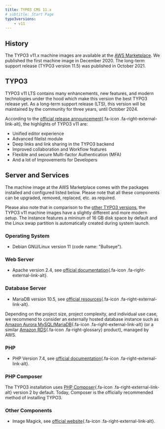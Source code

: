 ```yaml
---
title: TYPO3 CMS 11.x
# subtitle: Start Page
typo3versions:
    - v11
---
```


## History

The TYPO3 v11.x machine images are available at the [AWS Marketplace](https://aws.amazon.com/marketplace/pp/prodview-v6w33h2oatsyk). We published the first machine image in December 2020. The long-term support release (TYPO3 version 11.5) was published in October 2021.

## TYPO3

TYPO3 v11 LTS contains many enhancements, new features, and modern technologies under the hood which make this version the best TYPO3 release yet. As a long-term support release (LTS), this version will be maintained by the community for three years, until October 2024.

According to the [official release announcement](https://typo3.org/article/typo3-v11-lts-warp-speed){.fa-icon .fa-right-external-link-alt}, the highlights of TYPO3 v11 are:

* Unified editor experience
* Advanced filelist module
* Deep links and link sharing in the TYPO3 backend
* Improved collaboration and Workflow features
* Flexible and secure Multi-factor Authentication (MFA)
* And a lot of Improvements for Developers

## Server and Services

The machine image at the AWS Marketplace comes with the packages installed and configured listed below. Please note that all these components can be upgraded, removed, replaced, etc. as required.

Please also note that in comparison to the [other TYPO3 versions](index.md), the TYPO3 v11 machine images have a slightly different and more modern setup. The instance features a mininum of 16 GB disk space by default and the Linux swap partition is automatically created during system launch.

### Operating System

* Debian GNU/Linux version 11 (code name: "Bullseye").

### Web Server

* Apache version 2.4, see [official documentation](https://httpd.apache.org/docs/2.4/){.fa-icon .fa-right-external-link-alt}.

### Database Server

* MariaDB version 10.5, see [official resources](https://mariadb.org/learn/){.fa-icon .fa-right-external-link-alt}.

Depending on the project size, project complexity, and individual use case, we recommend to consider an externally hosted database instance such as [Amazon Aurora MySQL/MariaDB](https://aws.amazon.com/rds/aurora/){.fa-icon .fa-right-external-link-alt} (or a similar [Amazon RDS](../miscellaneous/glossary.md#amazonrds){.fa-icon .fa-right-glossary} product), managed by AWS.

### PHP

* PHP Version 7.4, see [official documentation](https://www.php.net/docs.php){.fa-icon .fa-right-external-link-alt}.

### PHP Composer

The TYPO3 installation uses [PHP Composer](https://getcomposer.org/){.fa-icon .fa-right-external-link-alt} version 2 by default. Today, Composer is the officially recommended method of installing TYPO3.

### Other Components

* Image Magick, see [official website](https://imagemagick.org/){.fa-icon .fa-right-external-link-alt}.
